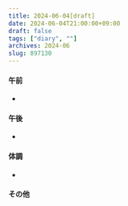 ```yaml
---
title: 2024-06-04[draft]
date: 2024-06-04T21:00:00+09:00
draft: false
tags: ["diary", ""]
archives: 2024-06
slug: 897130
---
```

#### 午前
- 
#### 午後
- 
#### 体調
- 
#### その他